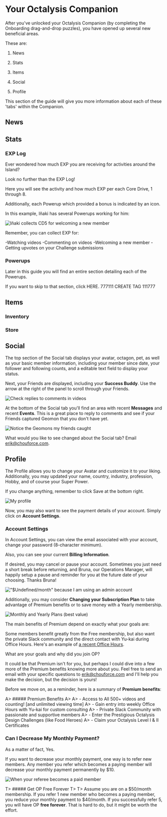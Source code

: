 # Your Octalysis Companion

After you've unlocked your Octalysis Companion (by completing the Onboarding drag-and-drop puzzles), you have opened up several new beneficial areas. 

These are: 

1. News

2. Stats

3. Items

4. Social

5. Profile

This section of the guide will give you more information about each of these 'tabs' within the Companion. 

## News


## Stats


### EXP Log

Ever wondered how much EXP you are receiving for activities around the Island? 

Look no further than the EXP Log!

Here you will see the activity and how much EXP per each Core Drive, 1 through 8.

Additionally, each Powerup which provided a bonus is indicated by an icon. 

In this example, Iñaki has several Powerups working for him: 

![Iñaki collects CD5 for welcoming a new member](/resources/inakiexplog.png)

Remember, you can collect EXP for: 

-Watching videos
-Commenting on videos
-Welcoming a new member
-Getting upvotes on your Challenge submissions


### Powerups

Later in this guide you will find an entire section detailing each of the Powerups. 

If you want to skip to that section, click HERE. 777111 CREATE TAG 111777

## Items

### Inventory 

### Store


## Social 


The top section of the Social tab displays your avatar, octagon, pet, as well as your basic member information, including your member since date, your follower and following counts, and a editable text field to display your status.

Next, your Friends are displayed, including your **Success Buddy**. Use the arrow at the right of the panel to scroll through your Friends.

![Check replies to comments in videos](/resources/socialmessages.png)

At the bottom of the Social tab you'll find an area with recent **Messages** and recent **Events**. This is a great place to reply to comments and see if your Friends captured Geomon that you don't have yet.

![Notice the Geomons my friends caught](/resources/socialevents.png)

What would you like to see changed about the Social tab? Email erik@chouforce.com. 

## Profile

The Profile allows you to change your Avatar and customize it to your liking. Additionally, you may updated your name, country, industry, profession, Hobby, and of course your Super Power. 

If you change anything, remember to click Save at the bottom right.

![My profile](/resources/profile.png)

Now, you may also want to see the payment details of your account. Simply click on **Account Settings**.

### Account Settings

In Account Settings, you can view the email associated with your account, change your password (8-character minimum). 

Also, you can see your current **Billing Information**. 

If desired, you may cancel or pause your account. Sometimes you just need a short break before returning, and Bruna, our Operations Manager, will happily setup a pause and reminder for you at the future date of your choosing. Thanks Bruna!

!["$Undefined/month" because I am using an admin account](/resources/accountsettingsadmin.png)

Additionally, you may consider **Changing your Subscription Plan** to take advantage of Premium benefits or to save money with a Yearly membership.

![Monthly and Yearly Plans (best value)](/resources/changesubscription.png)

The main benefits of Premium depend on exactly what your goals are: 

Some members benefit greatly from the Free membership, but also want the private Slack community and the direct contact with Yu-kai during Office Hours. Here's an example of [a recent Office Hours](https://zoom.us/recording/share/Ui8PujK5RWUivT5u99Iqo4-LOcVD8nXsk9l6MEn5yZqwIumekTziMw).

What are your goals and why did you join OP? 

It could be that Premium isn't for you, but perhaps I could dive into a few more of the Premium benefits knowing more about you. Feel free to send an email with your specific questions to erik@chouforce.com and I'll help you make the decision, but the decision is yours!

Before we move on, as a reminder, here is a summary of **Premium benefits**:

A> ##### Premium Benefits
A>
A> - Access to All 500+ videos and counting! [and unlimited viewing time]
A> - Gain entry into weekly Office Hours with Yu-kai for custom consulting
A> - Private Slack Community with passionate and supportive members
A> - Enter the Prestigious Octalysis Design Challenges (like Food Heroes)
A> - Claim your Octalysis Level I & II Certificates

### Can I Decrease My Monthly Payment?

As a matter of fact, Yes.

If you want to decrease your monthly payment, one way is to refer new members. Any member you refer which becomes a paying member will decrease your monthly payment permanently by $10.

![When your referee becomes a paid member](referral.png)

T> ##### Get OP Free Forever
T> 
T> Assume you are on a $50/month membership. If you refer 1 new member who becomes a paying member, you reduce your monthly payment to $40/month. If you successfully refer 5, you will have OP **free forever**. That is hard to do, but it might be worth the effort.
